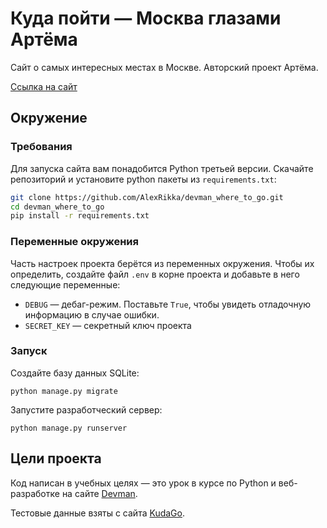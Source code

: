 # Куда пойти — Москва глазами Артёма

Сайт о самых интересных местах в Москве. Авторский проект Артёма.

[Ссылка на сайт](https://alexrikka.pythonanywhere.com/)

## Окружение

### Требования
Для запуска сайта вам понадобится Python третьей версии. Скачайте репозиторий и установите python пакеты из `requirements.txt`:
```bash
git clone https://github.com/AlexRikka/devman_where_to_go.git
cd devman_where_to_go
pip install -r requirements.txt
```

### Переменные окружения
Часть настроек проекта берётся из переменных окружения. Чтобы их определить, создайте файл `.env` в корне проекта и добавьте в него следующие переменные: 
- `DEBUG` — дебаг-режим. Поставьте `True`, чтобы увидеть отладочную информацию в случае ошибки.
- `SECRET_KEY` — секретный ключ проекта

### Запуск

Создайте базу данных SQLite:
```
python manage.py migrate
```

Запустите разработческий сервер:
```
python manage.py runserver
```


## Цели проекта

Код написан в учебных целях — это урок в курсе по Python и веб-разработке на сайте [Devman](https://dvmn.org).

Тестовые данные взяты с сайта [KudaGo](https://kudago.com).

